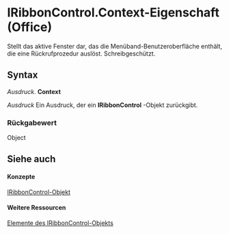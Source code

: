 
# IRibbonControl.Context-Eigenschaft (Office)

Stellt das aktive Fenster dar, das die Menüband-Benutzeroberfläche enthält, die eine Rückrufprozedur auslöst. Schreibgeschützt.


## Syntax

 _Ausdruck_. **Context**

 _Ausdruck_ Ein Ausdruck, der ein **IRibbonControl** -Objekt zurückgibt.


### Rückgabewert

Object


## Siehe auch


#### Konzepte


[IRibbonControl-Objekt](63aef709-e1d3-b1a6-76af-b568ad0e69ae.md)
#### Weitere Ressourcen


[Elemente des IRibbonControl-Objekts](http://msdn.microsoft.com/library/396d85dc-ddd5-8985-0830-22ee5b1579dc%28Office.15%29.aspx)